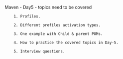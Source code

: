 
Maven - Day5 - topics need to be covered

        1. Profiles.
        
        2. Different profiles activation types.
        
        3. One example with Child & parent POMs.
        
        4. How to practice the covered topics in Day-5.
        
        5. Interview questions.
